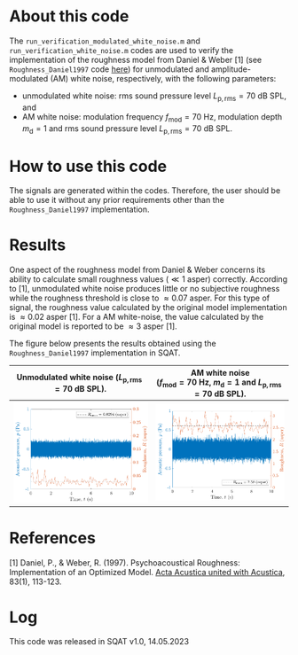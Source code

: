 # About this code 
The `run_verification_modulated_white_noise.m` and `run_verification_white_noise.m` codes are used to verify the implementation of the roughness model from Daniel & Weber [1] (see `Roughness_Daniel1997` code [here](../../../psychoacoustic_metrics/Roughness_Daniel1997/Roughness_Daniel1997.m)) for unmodulated and amplitude-modulated (AM) white noise, respectively, with the following parameters: 

- unmodulated white noise: rms sound pressure level $L_{\mathrm{p,rms}}=70~\mathrm{dB}~ \mathrm{SPL}$, and 
- AM white noise: modulation frequency $f_{\mathrm{mod}}=70~\mathrm{Hz}$, modulation depth $m_{\mathrm{d}}=1$ and rms sound pressure level $L_{\mathrm{p,rms}}=70~\mathrm{dB}~ \mathrm{SPL}$.

# How to use this code
The signals are generated within the codes. Therefore, the user should be able to use it without any prior requirements other than the `Roughness_Daniel1997` implementation. 

# Results
One aspect of the roughness model from Daniel & Weber concerns its ability to calculate small roughness values ($\ll 1~\mathrm{asper}$) correctly. According to [1], unmodulated white noise produces little or no subjective roughness while the roughness threshold is close to $\approx 0.07~\mathrm{asper}$. For this type of signal, the roughness value calculated by the original model implementation is $\approx 0.02~\mathrm{asper}$ [1]. For a AM white-noise, the value calculated by the original model is reported to be $\approx 3~\mathrm{asper}$ [1].

The figure below presents the results obtained using the `Roughness_Daniel1997` implementation in SQAT.   

 Unmodulated white noise ($L_{\mathrm{p,rms}}=70~\mathrm{dB}~\mathrm{SPL}$). | AM white noise<br />($f_{\mathrm{mod}}=70~\mathrm{Hz}$, $m_{\mathrm{d}}=1$ and $L_{\mathrm{p,rms}}=70~\mathrm{dB}~ \mathrm{SPL}$).
 | -------------- | -------------- |
|![](figs/roughness_unmodulated_white_noise_70dBSPL.png)       | ![](figs/roughness_AM_fm_70Hz_white_noise_70dBSPL.png)       |
 

# References
[1] Daniel, P., & Weber, R. (1997). Psychoacoustical Roughness: Implementation of an Optimized Model. [Acta Acustica united with Acustica](https://www.ingentaconnect.com/content/dav/aaua/1997/00000083/00000001/art00020), 83(1), 113-123.

# Log
This code was released in SQAT v1.0, 14.05.2023

